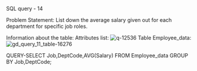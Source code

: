SQL query - 14

Problem Statement:
List down the average salary given out for each department for specific job roles.

Information about the table:
Attributes list: 
![q-12536](https://user-images.githubusercontent.com/97792024/185599467-dbebbd4b-fac4-4989-a38d-8468f628d5c6.png)
Table Employee_data:
![gd_query_11_table-16276](https://user-images.githubusercontent.com/97792024/185567089-d46b90be-7a9f-425d-bbac-087f50f9e405.png)

QUERY-SELECT Job,DeptCode,AVG(Salary) FROM Employee_data GROUP BY Job,DeptCode;
